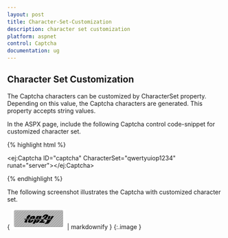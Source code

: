 ```yaml
---
layout: post
title: Character-Set-Customization
description: character set customization
platform: aspnet
control: Captcha
documentation: ug
---
```


## Character Set Customization

The Captcha characters can be customized by CharacterSet property. Depending on this value, the Captcha characters are generated. This property accepts string values.

In the ASPX page, include the following Captcha control code-snippet for customized character set. 

{% highlight html %}

<ej:Captcha ID="captcha" CharacterSet="qwertyuiop1234" runat="server"></ej:Captcha>



{% endhighlight %}



The following screenshot illustrates the Captcha with customized character set. 

{ ![](Character-Set-Customization_images/Character-Set-Customization_img1.png) | markdownify }
{:.image }


